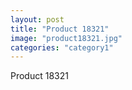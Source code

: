 ```yaml
---
layout: post
title: "Product 18321"
image: "product18321.jpg"
categories: "category1"
---
```

Product 18321
